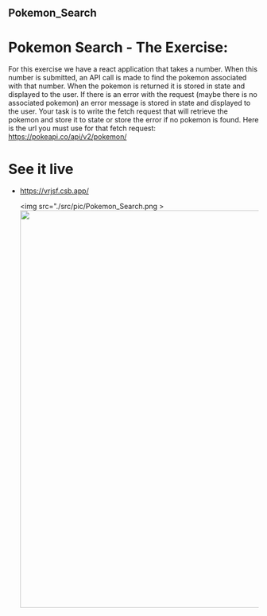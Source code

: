 ## Pokemon_Search

# Pokemon Search - The Exercise:

For this exercise we have a react application that takes a number. When this number is submitted, an API call is made to find the pokemon associated with that number. When the pokemon is returned it is stored in state and displayed to the user. If there is an error with the request (maybe there is no associated pokemon) an error message is stored in state and displayed to the user.
Your task is to write the fetch request that will retrieve the pokemon and store it to state or store the error if no pokemon is found.
Here is the url you must use for that fetch request:
https://pokeapi.co/api/v2/pokemon/

# See it live 
* https://vrjsf.csb.app/

  <img src="./src/pic/Pokemon_Search.png >
  <img src="./src/pic/Pokemon_Search.png" width="800">
